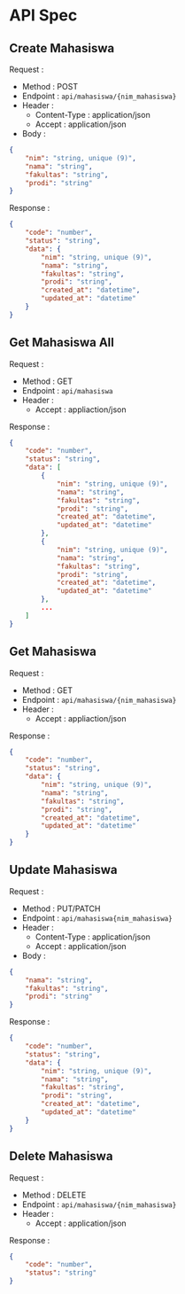 # API Spec

## Create Mahasiswa

Request :

-   Method : POST
-   Endpoint : `api/mahasiswa/{nim_mahasiswa}`
-   Header :
    -   Content-Type : application/json
    -   Accept : application/json
-   Body :

```json
{
    "nim": "string, unique (9)",
    "nama": "string",
    "fakultas": "string",
    "prodi": "string"
}
```

Response :

```json
{
    "code": "number",
    "status": "string",
    "data": {
        "nim": "string, unique (9)",
        "nama": "string",
        "fakultas": "string",
        "prodi": "string",
        "created_at": "datetime",
        "updated_at": "datetime"
    }
}
```

## Get Mahasiswa All

Request :

-   Method : GET
-   Endpoint : `api/mahasiswa`
-   Header :
    -   Accept : appliaction/json

Response :

```json
{
    "code": "number",
    "status": "string",
    "data": [
        {
            "nim": "string, unique (9)",
            "nama": "string",
            "fakultas": "string",
            "prodi": "string",
            "created_at": "datetime",
            "updated_at": "datetime"
        },
        {
            "nim": "string, unique (9)",
            "nama": "string",
            "fakultas": "string",
            "prodi": "string",
            "created_at": "datetime",
            "updated_at": "datetime"
        },
        ...
    ]
}
```

## Get Mahasiswa

Request :

-   Method : GET
-   Endpoint : `api/mahasiswa/{nim_mahasiswa}`
-   Header :
    -   Accept : appliaction/json

Response :

```json
{
    "code": "number",
    "status": "string",
    "data": {
        "nim": "string, unique (9)",
        "nama": "string",
        "fakultas": "string",
        "prodi": "string",
        "created_at": "datetime",
        "updated_at": "datetime"
    }
}
```

## Update Mahasiswa

Request :

-   Method : PUT/PATCH
-   Endpoint : `api/mahasiswa{nim_mahasiswa}`
-   Header :
    -   Content-Type : application/json
    -   Accept : application/json
-   Body :

```json
{
    "nama": "string",
    "fakultas": "string",
    "prodi": "string"
}
```

Response :

```json
{
    "code": "number",
    "status": "string",
    "data": {
        "nim": "string, unique (9)",
        "nama": "string",
        "fakultas": "string",
        "prodi": "string",
        "created_at": "datetime",
        "updated_at": "datetime"
    }
}
```

## Delete Mahasiswa

Request :

-   Method : DELETE
-   Endpoint : `api/mahasiswa/{nim_mahasiswa}`
-   Header :
    -   Accept : application/json

Response :

```json
{
    "code": "number",
    "status": "string"
}
```
